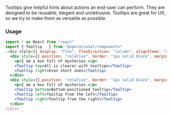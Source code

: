 Tooltips give helpful hints about actions an end-user can perform. They are designed to be reusable, elegant and unobtrusive. Tooltips are great for UX, so we try to make them as versatile as possible.

### Usage

```jsx
import * as React from "react"
import { Tooltip   } from "@operational/components"
;<div style={{ display: "flex", flexDirection: "column", alignItems: "center" }}>
  <div style={{ position: "relative", border: "1px solid black", margin: 20, padding: 5, width: 80 }}>
    <p>I am a box full of mysteries.</p>
    <Tooltip top>All is clearer with tooltips</Tooltip>
    <Tooltip right>Even short ones</Tooltip>
  </div>
  <div style={{ position: "relative", border: "1px solid black", margin: 20, padding: 5, width: 80 }}>
    <p>I am a box full of mysteries.</p>
    <Tooltip bottom>Bottom-positioned tooltip</Tooltip>
    <Tooltip left>Tooltip from the left</Tooltip>
    <Tooltip right>Tooltip from the right</Tooltip>
  </div>
</div>
```
